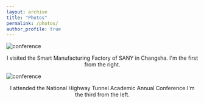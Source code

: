 ```yaml
---
layout: archive
title: "Photos"
permalink: /photos/
author_profile: true
---
```


![conference](http://Zhjiaxing.github.io/images/SANYI2.jpg)
<center>I visited the Smart Manufacturing Factory of SANY in Changsha. I'm the first from the right.</center>


![conference](http://renyuhao825.github.io/images/conference.jpg)
<center>I attended the National Highway Tunnel Academic Annual Conference.I'm the third from the left.</center>